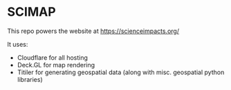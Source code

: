 # SCIMAP

This repo powers the website at https://scienceimpacts.org/

It uses:
- Cloudflare for all hosting
- Deck.GL for map rendering
- Titiler for generating geospatial data (along with misc. geospatial python libraries)


